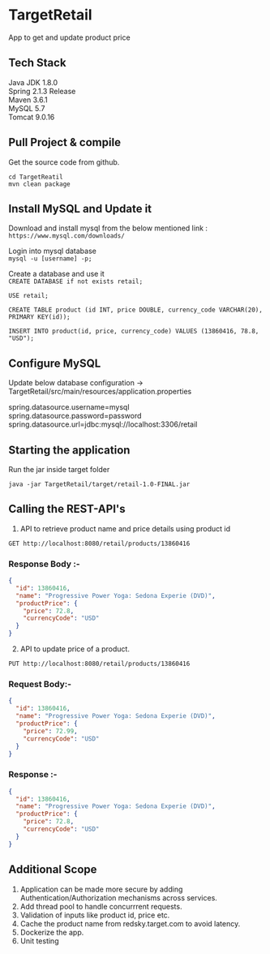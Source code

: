 # TargetRetail
App to get and update product price

## Tech Stack
Java JDK 1.8.0  
Spring 2.1.3 Release  
Maven 3.6.1  
MySQL 5.7  
Tomcat 9.0.16  

## Pull Project & compile  
Get the source code from github.  

```cd TargetReatil```   
```mvn clean package```   

## Install MySQL and Update it

Download and install mysql from the below mentioned link :  
```https://www.mysql.com/downloads/```

Login into mysql database  
```mysql -u [username] -p;```

Create a database and use it   
```CREATE DATABASE if not exists retail;```

```USE retail;```  

```CREATE TABLE product (id INT, price DOUBLE, currency_code VARCHAR(20), PRIMARY KEY(id));```  

```INSERT INTO product(id, price, currency_code) VALUES (13860416, 78.8, "USD");```  

## Configure MySQL  

Update below database configuration -> TargetRetail/src/main/resources/application.properties    
    
spring.datasource.username=mysql  
spring.datasource.password=password  
spring.datasource.url=jdbc:mysql://localhost:3306/retail  

## Starting the application

Run the jar inside target folder  

```java -jar TargetRetail/target/retail-1.0-FINAL.jar```

## Calling the REST-API's

1.  API to retrieve product name and price details using product id  

```GET http://localhost:8080/retail/products/13860416```  

### Response Body :-  
```json
{
  "id": 13860416,
  "name": "Progressive Power Yoga: Sedona Experie (DVD)",
  "productPrice": {
    "price": 72.8,
    "currencyCode": "USD"
  }
}
```  
2. API to update price of a product.  

```PUT http://localhost:8080/retail/products/13860416```   

### Request Body:-
```json
{
  "id": 13860416,
  "name": "Progressive Power Yoga: Sedona Experie (DVD)",
  "productPrice": {
    "price": 72.99,
    "currencyCode": "USD"
  }
}
```

### Response :-  
```json
{
  "id": 13860416,
  "name": "Progressive Power Yoga: Sedona Experie (DVD)",
  "productPrice": {
    "price": 72.8,
    "currencyCode": "USD"
  }
}
```
## Additional Scope

1. Application can be made more secure by adding Authentication/Authorization mechanisms across services.
2. Add thread pool to handle concurrrent requests.
3. Validation of inputs like product id, price etc.
4. Cache the product name from redsky.target.com to avoid latency.
5. Dockerize the app.
6. Unit testing
